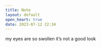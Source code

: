 ```yaml
---
title: Note
layout: default
open_heart: true
date: 2023-07-12 22:34
---
```


my eyes are so swollen it’s not a good look
